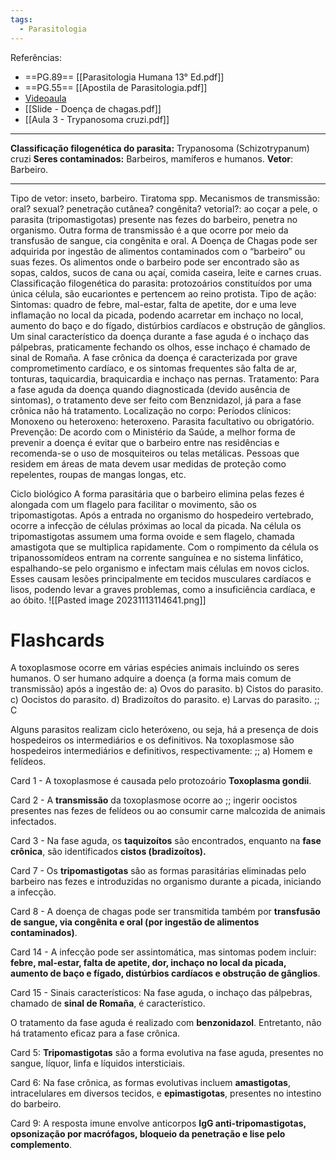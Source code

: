 ```yaml
---
tags:
  - Parasitologia
---
```

Referências: 
* ==PG.89== [[Parasitologia Humana 13° Ed.pdf]]
* ==PG.55== [[Apostila de Parasitologia.pdf]]
* [Videoaula](https://youtu.be/dZIlBgw7BCc?si=YuYNAVVBja2-utS5)
* [[Slide - Doença de chagas.pdf]]
* [[Aula 3 - Trypanosoma cruzi.pdf]]
---
__Classificação filogenética do parasita:__ Trypanosoma (Schizotrypanum)
cruzi 
__Seres contaminados:__ Barbeiros, mamíferos e humanos. 
__Vetor__: Barbeiro. 

---


Tipo de vetor: inseto, barbeiro. Tiratoma spp. 
Mecanismos de transmissão: oral? sexual? penetração cutânea? congênita? vetorial?: ao coçar a pele, o parasita (tripomastigotas) presente nas fezes do barbeiro, penetra no organismo. Outra forma de transmissão é a que ocorre por meio da transfusão de sangue, cia congênita e oral. A Doença de Chagas pode ser adquirida por ingestão de alimentos contaminados com o “barbeiro” ou suas fezes. Os alimentos onde o barbeiro pode ser encontrado são as sopas, caldos, sucos de cana ou açaí, comida caseira, leite e carnes cruas.
Classificação filogenética do parasita: protozoários constituídos por uma única célula, são eucariontes e pertencem ao reino protista.
Tipo de ação:
Sintomas: quadro de febre, mal-estar, falta de apetite, dor e uma leve inflamação no local da picada, podendo acarretar em inchaço no local, aumento do baço e do fígado, distúrbios cardíacos e obstrução de gânglios. Um sinal característico da doença durante a fase aguda é o inchaço das pálpebras, praticamente fechando os olhos, esse inchaço é chamado de sinal de Romaña. A fase crônica da doença é caracterizada por grave comprometimento cardíaco, e os sintomas frequentes são falta de ar, tonturas, taquicardia, braquicardia e inchaço nas pernas. 
Tratamento: Para a fase aguda da doença quando diagnosticada (devido ausência de sintomas), o tratamento deve ser feito com Benznidazol, já para a fase crônica não há tratamento.
Localização no corpo: 
Períodos clínicos: 
Monoxeno ou heteroxeno: heteroxeno.
Parasita facultativo ou obrigatório.
Prevenção: De acordo com o Ministério da Saúde, a melhor forma de prevenir a doença é evitar que o barbeiro entre nas residências e recomenda-se o uso de mosquiteiros ou telas metálicas. Pessoas que residem em áreas de mata devem usar medidas de proteção como repelentes, roupas de mangas longas, etc.


Ciclo biológico 
A forma parasitária que o barbeiro elimina pelas fezes é alongada com um flagelo para facilitar o movimento, são os tripomastigotas. Após a entrada no organismo do hospedeiro vertebrado, ocorre a infecção de células próximas ao local da picada. Na célula os tripomastigotas assumem uma forma ovoide e sem flagelo, chamada amastigota que se multiplica rapidamente. Com o rompimento da célula os tripanossomídeos entram na corrente sanguínea e no sistema linfático, espalhando-se pelo organismo e infectam mais células em novos ciclos. Esses causam lesões principalmente em tecidos musculares cardíacos e lisos, podendo levar a graves problemas, como a insuficiência cardíaca, e ao óbito.
![[Pasted image 20231113114641.png]]

# Flashcards

A toxoplasmose ocorre em várias espécies animais incluindo os seres humanos. O ser humano adquire a doença (a forma mais comum de transmissão) após a ingestão de: a) Ovos do parasito. b) Cistos do parasito. c) Oocistos do parasito. d) Bradizoítos do parasito. e) Larvas do parasito. ;; C
<!--SR:!2023-11-30,8,250-->

Alguns parasitos realizam ciclo heteróxeno, ou seja, há a presença de dois hospedeiros os intermediários e os definitivos. Na toxoplasmose são hospedeiros intermediários e definitivos, respectivamente: ;; a) Homem e felídeos.
<!--SR:!2023-11-23,4,270-->

Card 1 - A toxoplasmose é causada pelo protozoário **Toxoplasma gondii**.
<!--SR:!2023-11-23,1,208-->

Card 2 - A **transmissão** da toxoplasmose ocorre ao ;; ingerir oocistos presentes nas fezes de felídeos ou ao consumir carne malcozida de animais infectados.
<!--SR:!2023-11-23,1,219-->

Card 3 - Na fase aguda, os **taquizoítos** são encontrados, enquanto na **fase crônica**, são identificados **cistos (bradizoítos).**
<!--SR:!2023-11-24,2,230!2023-11-23,1,208!2023-11-23,1,203-->

Card 7 - Os **tripomastigotas** são as formas parasitárias eliminadas pelo barbeiro nas fezes e introduzidas no organismo durante a picada, iniciando a infecção.
<!--SR:!2023-12-04,12,283-->

Card 8 - A doença de chagas pode ser transmitida também por **transfusão de sangue, via congênita e oral (por ingestão de alimentos contaminados)**.
<!--SR:!2023-12-03,11,243-->

Card 14 - A infecção pode ser assintomática, mas sintomas podem incluir: **febre, mal-estar, falta de apetite, dor, inchaço no local da picada, aumento de baço e fígado, distúrbios cardíacos e obstrução de gânglios**.
<!--SR:!2023-11-23,1,183-->

Card 15 - Sinais característicos: Na fase aguda, o inchaço das pálpebras, chamado de **sinal de Romaña**, é característico.
<!--SR:!2023-11-23,1,208-->

O tratamento da fase aguda é realizado com **benzonidazol**. Entretanto, não há tratamento eficaz para a fase crônica.
<!--SR:!2023-11-23,1,210-->


Card 5: **Tripomastigotas** são a forma evolutiva na fase aguda, presentes no sangue, líquor, linfa e líquidos intersticiais.
<!--SR:!2023-11-26,4,223-->

Card 6: Na fase crônica, as formas evolutivas incluem **amastigotas**, intracelulares em diversos tecidos, e **epimastigotas**, presentes no intestino do barbeiro.
<!--SR:!2023-11-23,1,210!2023-11-24,3,228-->

Card 9: A resposta imune envolve anticorpos **IgG anti-tripomastigotas, opsonização por macrófagos, bloqueio da penetração e lise pelo complemento**.
<!--SR:!2023-11-28,6,228-->




[^1]: 
[^2]: 